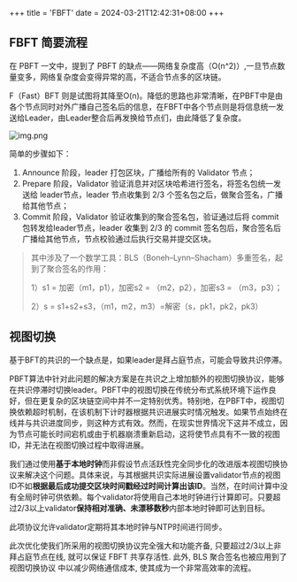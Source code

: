 +++
title = 'FBFT'
date = 2024-03-21T12:42:31+08:00
+++
## FBFT 简要流程
在 PBFT 一文中，提到了 PBFT 的缺点——网络复杂度高（O(n^2)）,一旦节点数量变多，网络复杂度会变得异常的高，不适合节点多的区块链。

F（Fast）BFT 则是试图将其降至O(n)。降低的思路也非常清晰，在PBFT中是由各个节点同时对外广播自己签名后的信息，在FBFT中各个节点则是将信息统一发送给Leader，由Leader整合后再发换给节点们，由此降低了复杂度。

![img.png](/images/blockchain/consensus/fbft-1.png)

简单的步骤如下：
1. Announce 阶段，leader 打包区块，广播给所有的 Validator 节点；
2. Prepare 阶段，Validator 验证消息并对区块哈希进行签名，将签名包统一发送给 leader节点，leader 节点收集到 2/3 个签名包之后，做聚合签名，广播给其他节点；
3. Commit 阶段，Validator 验证收集到的聚合签名包，验证通过后将 commit 包转发给leader节点，leader 收集到 2/3 的 commit 签名包后，聚合签名后广播给其他节点，节点校验通过后执行交易并提交区块。 

>其中涉及了一个数学工具：BLS（Boneh–Lynn–Shacham）多重签名，起到了聚合签名的作用：
> 
>1）s1 = 加密（m1，p1），加密s2 = （m2，p2），加密s3 = （m3，p3）；
> 
>2）s = s1+s2+s3，（m1，m2，m3）=解密（s，pk1，pk2，pk3）


## 视图切换
基于BFT的共识的一个缺点是，如果leader是拜占庭节点，可能会导致共识停滞。

PBFT算法中针对此问题的解决方案是在共识之上增加额外的视图切换协议，能够在共识停滞时切换leader。PBFT中的视图切换在传统分布式系统环境下运作良好，但在更复杂的区块链空间中并不一定特别优秀。特别地，在PBFT中，视图切换依赖超时机制，在该机制下计时器根据共识进展实时情况触发。如果节点始终在线并与共识进度同步，则这种方式有效。然而，在现实世界情况下这并不成立，因为节点可能长时间宕机或由于机器崩溃重新启动，这将使节点具有不一致的视图ID，并无法在视图切换过程中取得进展。

我们通过使用**基于本地时钟**而非假设节点活跃性完全同步化的改进版本视图切换协议来解决这个问题。具体来说，与其根据共识实际进展设置validator节点的视图ID不如**根据最后成功提交区块时间戳经过时间计算出该ID**。当然，在时间计算中没有全局时钟可供依赖。每个validator将使用自己本地时钟进行计算即可。只要超过2/3以上validator**保持相对准确、未漂移数秒**内部本地时钟即可达到目标。

此项协议允许validator定期将其本地时钟与NTP时间进行同步。

此次优化使我们所采用的视图切换协议完全强大和功能齐备, 只要超过2/3以上非拜占庭节点在线, 就可以保证 FBFT 共享存活性. 此外, BLS 聚合签名也被应用到了 视图切换协议 中以减少网络通信成本, 使其成为一个非常高效率的流程。



